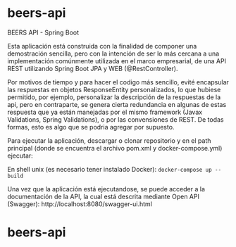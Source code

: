# beers-api
BEERS API - Spring Boot

Esta aplicación está construida con la finalidad de componer una
demostración sencilla, pero con la intención de ser lo más cercana 
a una implementación comúnmente utilizada en el marco empresarial, 
de una API REST utilizando Spring Boot JPA y WEB (@RestController).


Por motivos de tiempo y para hacer el codigo más sencillo, evité 
encapsular las respuestas en objetos ResponseEntity personalizados,
lo que hubiese permitido, por ejemplo, personalizar la descripción de
la respuestas de la api, pero en contraparte, se genera cierta redundancia 
en algunas de estas respuesta que ya están manejadas por el mismo
framework (Javax Validations, Spring Validations), o por las convensiones
de REST. De todas formas, esto es algo que se podria agregar por supuesto.


Para ejecutar la aplicación, descargar o clonar repositorio
y en el path principal (donde se encuentra el archivo pom.xml y docker-compose.yml)
ejecutar:

En shell unix (es necesario tener instalado Docker): 
 `docker-compose up --build`

 
 Una vez que la aplicación está ejecutandose, se puede acceder a la
 documentación de la API, la cual está descrita mediante Open API (Swagger):
 http://localhost:8080/swagger-ui.html
 
 
 
 
 
 

 
# beers-api
